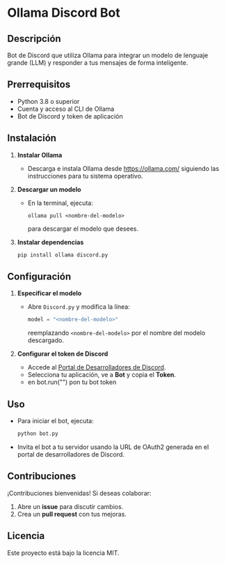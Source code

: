 # Ollama Discord Bot

## Descripción
Bot de Discord que utiliza Ollama para integrar un modelo de lenguaje grande (LLM) y responder a tus mensajes de forma inteligente.

## Prerrequisitos
- Python 3.8 o superior
- Cuenta y acceso al CLI de Ollama
- Bot de Discord y token de aplicación

## Instalación

1. **Instalar Ollama**
   - Descarga e instala Ollama desde https://ollama.com/ siguiendo las instrucciones para tu sistema operativo.

2. **Descargar un modelo**
   - En la terminal, ejecuta:
     ```
     ollama pull <nombre-del-modelo>
     ```
     para descargar el modelo que desees.

3. **Instalar dependencias**
   ```bash
   pip install ollama discord.py
   ```

## Configuración

1. **Especificar el modelo**
   - Abre `Discord.py` y modifica la línea:
     ```python
     model = "<nombre-del-modelo>"
     ```
     reemplazando `<nombre-del-modelo>` por el nombre del modelo descargado.

2. **Configurar el token de Discord**
   - Accede al [Portal de Desarrolladores de Discord](https://discord.com/developers/applications).
   - Selecciona tu aplicación, ve a **Bot** y copia el **Token**.
   - en bot.run("") pon tu bot token

## Uso

- Para iniciar el bot, ejecuta:
  ```bash
  python bot.py
  ```

- Invita el bot a tu servidor usando la URL de OAuth2 generada en el portal de desarrolladores de Discord.

## Contribuciones

¡Contribuciones bienvenidas! Si deseas colaborar:

1. Abre un **issue** para discutir cambios.
2. Crea un **pull request** con tus mejoras.

## Licencia

Este proyecto está bajo la licencia MIT.
